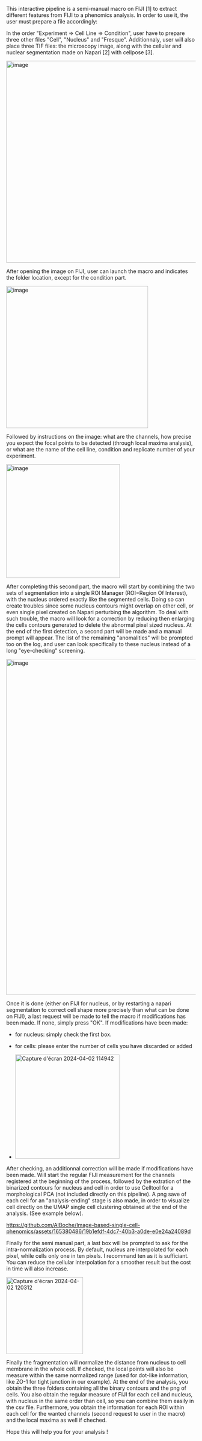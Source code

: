 This interactive pipeline is a semi-manual macro on FIJI [1] to extract different features from FIJI to a phenomics analysis.
In order to use it, the user must prepare a file accordingly:

In the order "Experiment => Cell Line => Condition", user have to prepare three other files "Cell", "Nucleus" and "Fresque". 
Additionnaly, user will also place three TIF files: the microscopy image, along with the cellular and nuclear segmentation made on Napari [2] with cellpose [3].

<img width="536" alt="image" src="https://github.com/AlBoche/Image-based-single-cell-phenomics/assets/165380486/acb53042-f624-4537-a30c-b9e271389440">

After opening the image on FIJI, user can launch the macro and indicates the folder location, except for the condition part.

<img width="377" alt="image" src="https://github.com/AlBoche/Image-based-single-cell-phenomics/assets/165380486/366844de-bb14-48c2-afa4-a26be0c44ec1">

Followed by instructions on the image: what are the channels, how precise you expect the focal points to be detected (through local maxima analysis), or what are the name of the cell line, condition and replicate number of your experiment.

<img width="302" alt="image" src="https://github.com/AlBoche/Image-based-single-cell-phenomics/assets/165380486/64e1bf2b-a4de-49a0-805b-2884be1820de">

After completing this second part, the macro will start by combining the two sets of segmentation into a single ROI Manager (ROI=Region Of Interest), with the nucleus ordered exactly like the segmented cells. Doing so can create troubles since some nucleus contours might overlap on other cell, or even single pixel created on Napari perturbing the algorithm. To deal with such trouble, the macro will look for a correction by reducing then enlarging the cells contours generated to delete the abnormal pixel sized nucleus. At the end of the first detection, a second part will be made and a manual prompt will appear. The list of the remaining "anomalities" will be prompted too on the log, and user can look specifically to these nucleus instead of a long "eye-checking" screening. 

<img width="892" alt="image" src="https://github.com/AlBoche/Image-based-single-cell-phenomics/assets/165380486/4ae2111f-0b07-4e68-98a5-84ef17e4e677">

Once it is done (either on FIJI for nucleus, or by restarting a napari segmentation to correct cell shape more precisely than what can be done on FIJI), a last request will be made to tell the macro if modifications has been made. If none, simply press "OK". If modifications have been made:
- for nucleus: simply check the first box.
- for cells: please enter the number of cells you have discarded or added

- <img width="277" alt="Capture d'écran 2024-04-02 114942" src="https://github.com/AlBoche/Image-based-single-cell-phenomics/assets/165380486/1bb2dbb2-e560-4379-ab26-f88bf1fba2e6">

After checking, an additionnal correction will be made if modifications have been made.
Will start the regular FIJI measurement for the channels registered at the beginning of the process, followed by the extration of the binarized contours for nucleus and cell in order to use Celltool for a morphological PCA (not included directly on this pipeline). A png save of each cell for an "analysis-ending" stage is also made, in order to visualize cell directly on the UMAP single cell clustering obtained at the end of the analysis. (See example below).

https://github.com/AlBoche/Image-based-single-cell-phenomics/assets/165380486/19b1efdf-4dc7-40b3-a0de-e0e24a24089d

Finally for the semi manual part, a last box will be prompted to ask for the intra-normalization process. By default, nucleus are interpolated for each pixel, while cells only one in ten pixels. I recommand ten as it is sufficiant. You can reduce the cellular interpolation for a smoother result but the cost in time will also increase. 

<img width="204" alt="Capture d'écran 2024-04-02 120312" src="https://github.com/AlBoche/Image-based-single-cell-phenomics/assets/165380486/a4ac9324-f62d-40c6-aa44-b20c1dc8cbc0">

Finally the fragmentation will normalize the distance from nucleus to cell membrane in the whole cell. If checked, the local points will also be measure within the same normalized range (used for dot-like information, like ZO-1 for tight junction in our example). At the end of the analysis, you obtain the three folders containing all the binary contours and the png of cells. You also obtain the regular measure of FIJI for each cell and nucleus, with nucleus in the same order than cell, so you can combine them easily in the csv file. Furthermore, you obtain the information for each ROI within each cell for the wanted channels (second request to user in the macro) and the local maxima as well if cheched.

Hope this will help you for your analysis !
